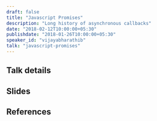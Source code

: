```yaml
---
draft: false
title: "Javascript Promises"
description: "Long history of asynchronous callbacks"
date: "2018-02-12T10:00:00+05:30"
publishdate: "2018-01-26T10:00:00+05:30"
speaker_id: "vijayabharathib"
talk: "javascript-promises"
---
```


## Talk details

## Slides

## References
 
